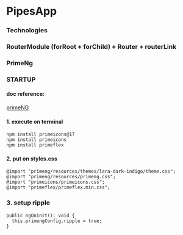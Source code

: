 # PipesApp

### Technologies
### RouterModule (forRoot + forChild) + Router + routerLink

### PrimeNg

### STARTUP
####  doc reference:
[primeNG](https://v17.primeng.org/configuration)
#### 1. execute on terminal
```
npm install primeicons@17
npm install primeicons
npm install primeflex
```
#### 2. put on styles.css
```
@import "primeng/resources/themes/lara-dark-indigo/theme.css";
@import "primeng/resources/primeng.css";
@import "primeicons/primeicons.css";
@import "primeflex/primeflex.min.css";
```
### 3. setup ripple
```
public ngOnInit(): void {
  this.primengConfig.ripple = true;
}
```
